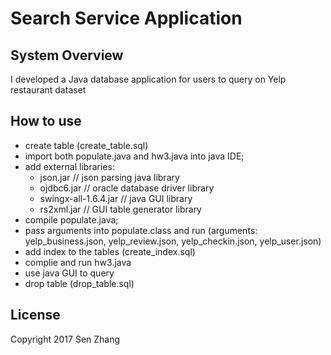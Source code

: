 # Search Service Application

## System Overview
I developed a Java database application for users to query on Yelp restaurant dataset

## How to use
- create table (create_table.sql)
- import both populate.java and hw3.java into java IDE;
- add external libraries: 
    * json.jar // json parsing java library
    * ojdbc6.jar // oracle database driver library
    * swingx-all-1.6.4.jar // java GUI library
    * rs2xml.jar // GUI table generator library
- compile populate.java;
- pass arguments into populate.class and run (arguments: yelp_business.json, yelp_review.json, yelp_checkin.json, yelp_user.json)
- add index to the tables (create_index.sql)
- complie and run hw3.java
- use java GUI to query 
- drop table (drop_table.sql)

## License
Copyright 2017 Sen Zhang
